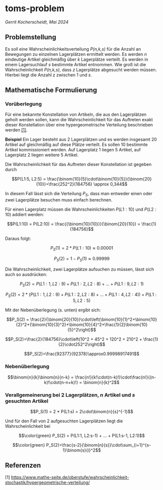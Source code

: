 # toms-problem
*Gerrit Kocherscheidt, Mai 2024*

## Problemstellung
Es soll eine Wahrscheinlichkeitsverteilung *P(n,k,s)* für die Anzahl an Bewegungen zu einzelnen Lagerplätzen ermittelt werden. Es werden *n* eindeutige Artikel gleichmäßig über *k* Lagerplätze verteilt. Es werden in einem Lagersuchlauf *s* bestimmte Artikel entnommen. Wie groß ist die Wahrscheinlichkeit *P(n,k,s)*, dass *z* Lagerplätze abgesucht werden müssen. Hierbei liegt die Anzahl z zwischen 1 und *s*.

## Mathematische Formulierung

### Vorüberlegung
Für eine bekannte Konstellation von Artikeln, die aus den Lagerplätzen geholt werden sollen, kann die Wahrscheinlichkeit für das Auftreten exakt dieser Konstellation über eine hypergeometrische Verteilung beschrieben werden [[1]](https://www.mathe-seite.de/oberstufe/wahrscheinlichkeit-stochastik/hypergeometrische-verteilung/).

**Beispiel**
Ein Lager besteht aus 2 Lagerplätzen und es werden insgesamt 20 Artikel auf gleichmäßig auf diese Plätze verteilt. Es sollen 10 bestimmte Artikel kommissioniert werden. Auf Lagerplatz 1 liegen 5 Artikel, auf Lagerplatz 2 liegen weitere 5 Artikel.

Die Wahrscheinlichkeit für das Auftreten dieser Konstellation ist gegeben durch 
```math
P(L1:5, L2:5) = \frac{\binom{10}{5}\cdot\binom{10}{5}}{\binom{20}{10}}=\frac{252^2}{184756} \approx 0,344
```
In diesem Fall lässt sich die Verteilung $P_S$, dass man entweder einen oder zwei Lagerplätze besuchen muss einfach berechnen. 

Für einen Lagerplatz müssen die Wahrscheinlichkeiten $P(L1:10)$ und $P(L2:10)$ addiert werden:
```math
P(L1:10) = P(L2:10) = \frac{{\binom{10}{10}}}{\binom{20}{10}} = \frac{1}{184756}
```
Daraus folgt:
```math
P_S(1) = 2*P(L1:10) \approx 0.00001
```
```math
P_S(2) = 1-P_S(1) \approx 0.99999
```
Die Wahrscheinlichkeit, zwei Lagerplätze aufsuchen zu müssen, lässt sich auch so ausdrücken:
```math
P_S(2) = P(L1:1, L2:9) + P(L1:2, L2:8) + ... + P(L1:9, L2:1)
```
```math
P_S(2) = 2 * (P(L1:1, L2:9) + P(L1:2, L2:8) + ... + P(L1:4, L2:4)) + P(L1:5, L2:5)
```
Mit der Nebenüberlegung (s. unten) ergibt sich:
```math
P_S(2) = \frac{2}{\binom{20}{10}}\cdot\left(\binom{10}{1}^2+\binom{10}{2}^2+{\binom{10}{3}^2}+\binom{10}{4}^2+\frac{1}{2}\binom{10}{5}^2\right)
```
```math
P_S(2)=\frac{2}{184756}\cdot\left(10^2 + 45^2 + 120^2 + 210^2 + \frac{1}{2}\cdot252^2\right)
```
```math
P_S(2)=\frac{92377}{92378}\approx0.99998917491
```
### Nebenüberlegung
```math
\binom{n}{k}\binom{n}{n-k} = \frac{n!}{k!\cdot(n-k)!}\cdot\frac{n!}{(n-k)!\cdot(n-n+k)!} = \binom{n}{k}^2
```

### Verallgemeinerung bei 2 Lagerplätzen, $n$ Artikel und $s$ gesuchten Artikel
```math
P_S(1) = 2 * P(L1:s) = 2\cdot\binom{n}{s}^{-1}
```
Und für den Fall von 2 aufgesuchten Lagerplätzen liegt die Wahrscheinlichkeit bei 
```math
\color{green}
P_S(2) = P(L1:1, L2:s-1) + ... + P(L1:s-1, L2:1)
```

```math
\color{green}
P_S(2)=\frac{s-2}{\binom{n}{s}}\cdot\sum_{i=1}^{s-1}\binom{s}{i}^2
```

## Referenzen
[1] https://www.mathe-seite.de/oberstufe/wahrscheinlichkeit-stochastik/hypergeometrische-verteilung/

